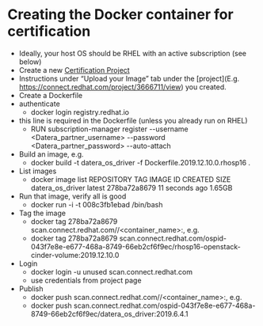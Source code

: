 # Creating the Docker container for certification

- Ideally, your host OS should be RHEL with an active subscription (see below)
- Create a new [Certification Project](https://connect.redhat.com/zones/red-hat-openstack-nfv/certify)
- Instructions under “Upload your Image” tab under the [project](E.g. https://connect.redhat.com/project/3666711/view) you created. 
- Create a Dockerfile
- authenticate
    - docker login registry.redhat.io
- this line is required in the Dockerfile (unless you already run on RHEL)
    - RUN subscription-manager register --username <Datera_partner_username> --password <Datera_partner_password> --auto-attach
- Build an image, e.g.
    - docker build -t datera_os_driver -f Dockerfile.2019.12.10.0.rhosp16 .
- List images
    - docker image list
		REPOSITORY                                                     TAG                 IMAGE ID            CREATED             SIZE
		datera_os_driver                                               latest              278ba72a8679        11 seconds ago      1.65GB
- Run that image, verify all is good
    - docker run -i -t 008c3fb1ebad /bin/bash
- Tag the image
    - docker tag 278ba72a8679 scan.connect.redhat.com/<ospid-id>/<container_name>:<version>, e.g.
    - docker tag 278ba72a8679 scan.connect.redhat.com/ospid-043f7e8e-e677-468a-8749-66eb2cf6f9ec/rhosp16-openstack-cinder-volume:2019.12.10.0
- Login
    - docker login -u unused scan.connect.redhat.com
    - use credentials from project page
- Publish
    - docker push scan.connect.redhat.com/<ospid-id>/<container_name>:<version>, e.g.
    - docker push scan.connect.redhat.com/ospid-043f7e8e-e677-468a-8749-66eb2cf6f9ec/datera_os_driver:2019.6.4.1
